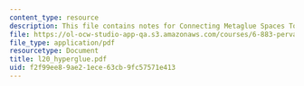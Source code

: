 ```yaml
---
content_type: resource
description: This file contains notes for Connecting Metaglue Spaces Together.
file: https://ol-ocw-studio-app-qa.s3.amazonaws.com/courses/6-883-pervasive-human-centric-computing-sma-5508-spring-2006/f2f99ee89ae21ece63cb9fc57571e413_l20_hyperglue.pdf
file_type: application/pdf
resourcetype: Document
title: l20_hyperglue.pdf
uid: f2f99ee8-9ae2-1ece-63cb-9fc57571e413
---
```

